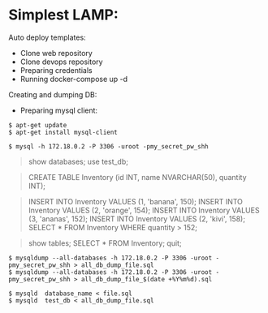 # Simplest LAMP:
Auto deploy templates:

- Clone web repository
- Clone devops repository
- Preparing credentials
- Running docker-compose up -d

Creating and dumping DB:

- Preparing mysql client:
```
$ apt-get update
$ apt-get install mysql-client

$ mysql -h 172.18.0.2 -P 3306 -uroot -pmy_secret_pw_shh
```

> show databases;
> use test_db;

> CREATE TABLE Inventory (id INT, name NVARCHAR(50), quantity INT);

> INSERT INTO Inventory VALUES (1, 'banana', 150);
> INSERT INTO Inventory VALUES (2, 'orange', 154);
> INSERT INTO Inventory VALUES (3, 'ananas', 152);
> INSERT INTO Inventory VALUES (2, 'kivi', 158);
> SELECT * FROM Inventory WHERE quantity > 152;

> show tables;
> SELECT * FROM Inventory;
> quit;

```
$ mysqldump --all-databases -h 172.18.0.2 -P 3306 -uroot -pmy_secret_pw_shh > all_db_dump_file.sql
$ mysqldump --all-databases -h 172.18.0.2 -P 3306 -uroot -pmy_secret_pw_shh > all_db_dump_file_$(date +%Y%m%d).sql
```

```
$ mysqld  database_name < file.sql
$ mysqld  test_db < all_db_dump_file.sql
```

